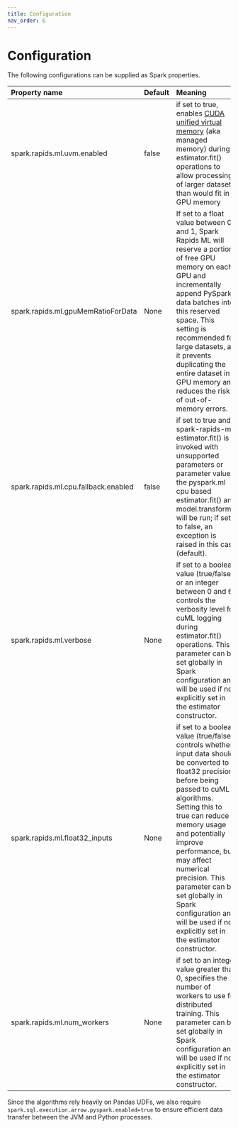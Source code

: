 ```yaml
---
title: Configuration
nav_order: 6
---
```

# Configuration

The following configurations can be supplied as Spark properties.

| Property name   | Default | Meaning  |
| :-------------- | :------ | :------- |
| spark.rapids.ml.uvm.enabled | false | if set to true, enables [CUDA unified virtual memory](https://developer.nvidia.com/blog/unified-memory-cuda-beginners/) (aka managed memory) during estimator.fit() operations to allow processing of larger datasets than would fit in GPU memory |
| spark.rapids.ml.gpuMemRatioForData | None |  If set to a float value between 0 and 1, Spark Rapids ML will reserve a portion of free GPU memory on each GPU and incrementally append PySpark data batches into this reserved space. This setting is recommended for large datasets, as it prevents duplicating the entire dataset in GPU memory and reduces the risk of out-of-memory errors. |
| spark.rapids.ml.cpu.fallback.enabled | false | if set to true and spark-rapids-ml estimator.fit() is invoked with unsupported parameters or parameter values, the pyspark.ml cpu based estimator.fit() and model.transform() will be run; if set to false, an exception is raised in this case (default). |
| spark.rapids.ml.verbose | None | if set to a boolean value (true/false) or an integer between 0 and 6, controls the verbosity level for cuML logging during estimator.fit() operations. This parameter can be set globally in Spark configuration and will be used if not explicitly set in the estimator constructor. |
| spark.rapids.ml.float32_inputs | None | if set to a boolean value (true/false), controls whether input data should be converted to float32 precision before being passed to cuML algorithms. Setting this to true can reduce memory usage and potentially improve performance, but may affect numerical precision. This parameter can be set globally in Spark configuration and will be used if not explicitly set in the estimator constructor. |
| spark.rapids.ml.num_workers | None | if set to an integer value greater than 0, specifies the number of workers to use for distributed training. This parameter can be set globally in Spark configuration and will be used if not explicitly set in the estimator constructor. |


Since the algorithms rely heavily on Pandas UDFs, we also require `spark.sql.execution.arrow.pyspark.enabled=true` to ensure efficient data transfer between the JVM and Python processes. 